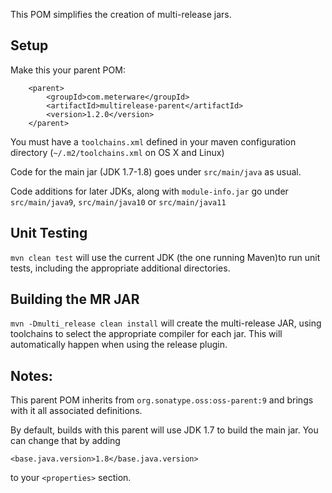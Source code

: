 This POM simplifies the creation of multi-release jars. 

## Setup

Make this your parent POM:

```
    <parent>
        <groupId>com.meterware</groupId>
        <artifactId>multirelease-parent</artifactId>
        <version>1.2.0</version>
    </parent>
```

You must have a `toolchains.xml` defined in your maven configuration directory (`~/.m2/toolchains.xml` on OS X and Linux)

Code for the main jar (JDK 1.7-1.8) goes under `src/main/java` as usual. 

Code additions for later JDKs, along with `module-info.jar` go under `src/main/java9`, `src/main/java10` or `src/main/java11`

## Unit Testing

`mvn clean test` will use the current JDK (the one running Maven)to run unit tests, 
including the appropriate additional directories.

## Building the MR JAR

`mvn -Dmulti_release clean install` will create the multi-release JAR, using toolchains to select the appropriate
compiler for each jar.  This will automatically happen when using the release plugin.

## Notes:

This parent POM inherits from `org.sonatype.oss:oss-parent:9` and brings with it all associated definitions.

By default, builds with this parent will use JDK 1.7 to build the main jar. You can change that by adding

```
<base.java.version>1.8</base.java.version>
```

to your `<properties>` section.
